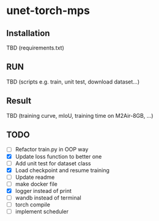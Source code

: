 # unet-torch-mps

## Installation 
TBD (requirements.txt)

## RUN 
TBD (scripts e.g. train, unit test, download dataset...)

## Result 
TBD (training curve, mIoU, training time on M2Air-8GB, ...)

## TODO 
- [ ] Refactor train.py in OOP way 
- [x] Update loss function to better one 
- [ ] Add unit test for dataset class
- [x] Load checkpoint and resume training
- [ ] Update readme 
- [ ] make docker file 
- [x] logger instead of print 
- [ ] wandb instead of terminal 
- [ ] torch compile
- [ ] implement scheduler 
